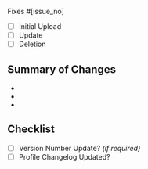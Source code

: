 <!--- Remove the below text if not a fix --->
Fixes #[issue_no]

<!--- Leave the below checkboxes to be filled once Pull Request in submitted --->
- [ ] Initial Upload
- [ ] Update
- [ ] Deletion

## Summary of Changes

  -
  -
  -
  
<!--- Leave the following for a contributor to fill out --->
## Checklist
- [ ] Version Number Update? *(if required)*
- [ ] Profile Changelog Updated?
